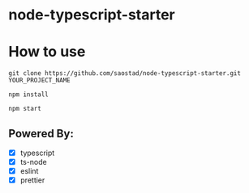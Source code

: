 # node-typescript-starter

# How to use

`git clone https://github.com/saostad/node-typescript-starter.git YOUR_PROJECT_NAME`

`npm install`

`npm start`

## Powered By:

- [x] typescript
- [x] ts-node
- [x] eslint
- [x] prettier
